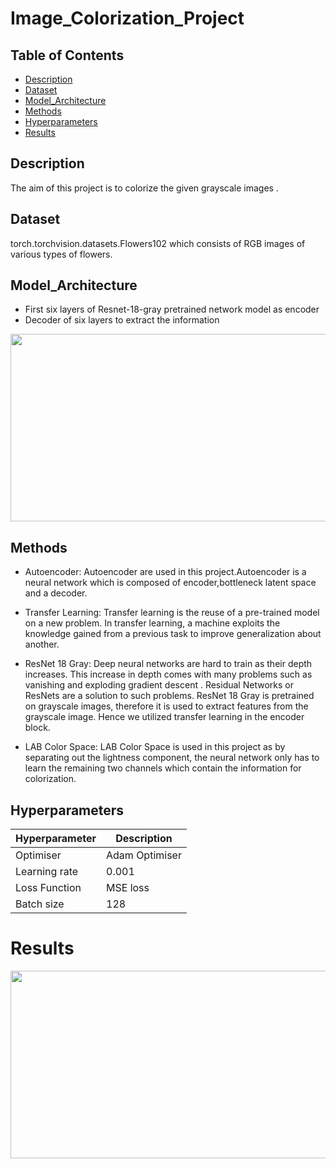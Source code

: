  # Image_Colorization_Project
 ## Table of Contents
* [Description](#Description "Goto Description")
* [Dataset](#Autoencoder "Goto Autoencoder ")
* [Model_Architecture](#Model_Archtecture "Goto Model Architecture")
* [Methods](#Methods "Goto Methods")
* [Hyperparameters](#Hyperparameters "Goto Hyperparameters")
* [Results](#Results "Goto Results")
## Description
 The aim of this project is to colorize the given grayscale images .
## Dataset
 torch.torchvision.datasets.Flowers102 which consists of RGB images of various types of flowers.
## Model_Architecture
* First six layers of Resnet-18-gray pretrained network model as encoder
* Decoder of six layers to extract the information

<img src="https://user-images.githubusercontent.com/105559761/201329358-8c388c61-ca1c-4d66-8c44-4d04f07723e1.png"  width="600" height="300">

## Methods

* Autoencoder: Autoencoder are used in this project.Autoencoder is a neural network which is composed of encoder,bottleneck latent space and a decoder.

* Transfer Learning: Transfer learning is the reuse of a pre-trained model on a new problem. In transfer learning, a machine exploits the knowledge gained from a previous task to improve generalization about another.

* ResNet 18 Gray: Deep neural networks are hard to train as their depth increases. This increase in depth comes with many problems such as vanishing and exploding gradient descent . Residual Networks or ResNets are a solution to such problems. ResNet 18 Gray is pretrained on grayscale images, therefore it is used to extract features from the grayscale image. Hence we utilized transfer learning in the encoder block.

* LAB Color Space:  LAB Color Space is used in this project as by separating out the lightness component, the neural network only has to learn the remaining two channels which contain the information for colorization.

## Hyperparameters
|Hyperparameter |Description|
|-----|--------|
| Optimiser|Adam Optimiser      |
|Learning rate  | 0.001      |
| Loss Function | MSE loss |
| Batch size | 128 |

# Results


<img src="https://user-images.githubusercontent.com/105559761/201337413-15cbb2e1-7d6b-4f63-9292-5e797bb35a9f.png" width="600" height="300" >                                                                                                                                        

                                                                                                                                        
